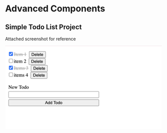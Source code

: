 # Advanced Components

## Simple Todo List Project

Attached screenshot for reference

![Attached screenshot for reference](https://github.com/BhuvAX/React-Basic-Intermediate/blob/03-advanced-components-simple-todo-list-project/src/assets/SimpletodoList.png)
